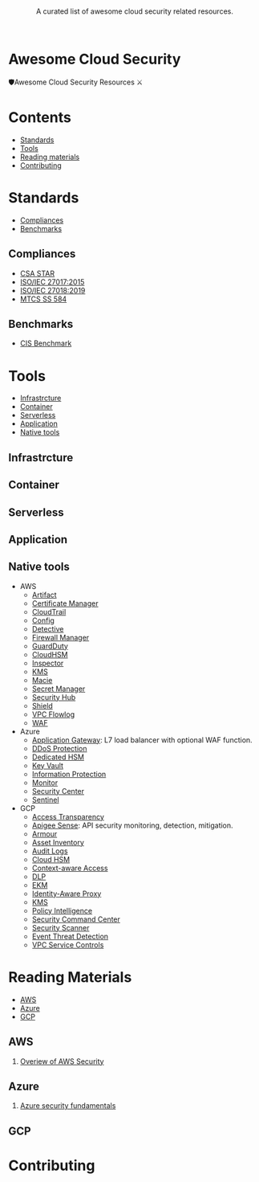 <br/>
<div align="center">

A curated list of awesome cloud security related resources.

</div>
<br/>

# Awesome Cloud Security
🛡️Awesome Cloud Security Resources ⚔️

# Contents
- [Standards](#standards)
- [Tools](#tools)
- [Reading materials](#reading-materials)
- [Contributing](#contributing)

# Standards
- [Compliances](#compliances)
- [Benchmarks](#benchmarks)

## Compliances
* [CSA STAR](https://cloudsecurityalliance.org/star/)
* [ISO/IEC 27017:2015](https://www.iso.org/standard/43757.html)
* [ISO/IEC 27018:2019](https://www.iso.org/standard/76559.html)
* [MTCS SS 584](https://www.imda.gov.sg/regulations-and-licensing-listing/ict-standards-and-quality-of-service/IT-Standards-and-Frameworks/ComplianceAndCertification)

## Benchmarks
* [CIS Benchmark](https://www.cisecurity.org/cis-benchmarks/)

# Tools
- [Infrastrcture](#infrastrcture)
- [Container](#container)
- [Serverless](#serverless)
- [Application](#application)
- [Native tools](#nativetools)

## Infrastrcture

## Container

## Serverless

## Application

## Native tools
* AWS
  * [Artifact](https://aws.amazon.com/artifact/)
  * [Certificate Manager](https://aws.amazon.com/certificate-manager/)
  * [CloudTrail](https://aws.amazon.com/cloudtrail/)
  * [Config](https://aws.amazon.com/config/)
  * [Detective](https://aws.amazon.com/detective/)
  * [Firewall Manager](https://aws.amazon.com/firewall-manager/)
  * [GuardDuty](https://aws.amazon.com/guardduty/)
  * [CloudHSM](https://aws.amazon.com/cloudhsm/)
  * [Inspector](https://aws.amazon.com/inspector/)
  * [KMS](https://aws.amazon.com/kms/)
  * [Macie](https://aws.amazon.com/macie/)
  * [Secret Manager](https://aws.amazon.com/secrets-manager/)
  * [Security Hub](https://aws.amazon.com/security-hub/)
  * [Shield](https://aws.amazon.com/shield/)
  * [VPC Flowlog](https://docs.aws.amazon.com/vpc/latest/userguide/flow-logs.html)
  * [WAF](https://aws.amazon.com/waf/)
* Azure
  * [Application Gateway](https://azure.microsoft.com/en-us/services/application-gateway/): L7 load balancer with optional WAF function.
  * [DDoS Protection](https://azure.microsoft.com/en-us/services/ddos-protection/)
  * [Dedicated HSM](https://azure.microsoft.com/en-us/services/azure-dedicated-hsm/)
  * [Key Vault](https://azure.microsoft.com/en-us/services/key-vault/)
  * [Information Protection](https://azure.microsoft.com/en-us/services/information-protection/)
  * [Monitor](https://docs.microsoft.com/en-us/azure/azure-monitor/)
  * [Security Center](https://azure.microsoft.com/en-us/services/security-center/)
  * [Sentinel](https://azure.microsoft.com/zh-tw/services/azure-sentinel/)
* GCP
  * [Access Transparency](https://cloud.google.com/access-transparency)
  * [Apigee Sense](https://cloud.google.com/apigee/api-management/apigee-sense): API security monitoring, detection, mitigation.
  * [Armour](https://cloud.google.com/armor)
  * [Asset Inventory](https://cloud.google.com/asset-inventory)
  * [Audit Logs](https://cloud.google.com/audit-logs)
  * [Cloud HSM](https://cloud.google.com/hsm)
  * [Context-aware Access](https://cloud.google.com/context-aware-access)
  * [DLP](https://cloud.google.com/dlp)
  * [EKM](https://cloud.google.com/ekm)
  * [Identity-Aware Proxy](https://cloud.google.com/iap)
  * [KMS](https://cloud.google.com/kms)
  * [Policy Intelligence](https://cloud.google.com/policy-intelligence)
  * [Security Command Center](https://cloud.google.com/security-command-center)
  * [Security Scanner](https://cloud.google.com/security-scanner)
  * [Event Threat Detection](https://cloud.google.com/event-threat-detection)
  * [VPC Service Controls](https://cloud.google.com/vpc-service-controls)

# Reading Materials
- [AWS](#aws)
- [Azure](#azure)
- [GCP](#gcp)

## AWS
1. [Overiew of AWS Security](https://aws.amazon.com/security/)
## Azure
1. [Azure security fundamentals](https://docs.microsoft.com/en-us/azure/security/fundamentals/)
## GCP

# Contributing
